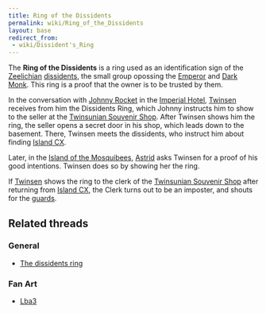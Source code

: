 ```yaml
---
title: Ring of the Dissidents
permalink: wiki/Ring_of_the_Dissidents
layout: base
redirect_from:
 - wiki/Dissident's_Ring
---
```


The **Ring of the Dissidents** is a ring used as an identification sign
of the [Zeelichian](Zeelich "wikilink")
[dissidents](dissident "wikilink"), the small group opossing the
[Emperor](Emperor "wikilink") and [Dark Monk](Dark_Monk "wikilink").
This ring is a proof that the owner is to be trusted by them.

In the conversation with [Johnny Rocket](Johnny_Rocket "wikilink") in
the [Imperial Hotel](Imperial_Hotel "wikilink"),
[Twinsen](Twinsen "wikilink") receives from him the Dissidents Ring,
which Johnny instructs him to show to the seller at the [Twinsunian
Souvenir Shop](Twinsunian_Souvenir_Shop "wikilink"). After Twinsen shows
him the ring, the seller opens a secret door in his shop, which leads
down to the basement. There, Twinsen meets the dissidents, who instruct
him about finding [Island CX](Island_CX "wikilink").

Later, in the [Island of the
Mosquibees](Island_of_the_Mosquibees "wikilink"),
[Astrid](Astrid "wikilink") asks Twinsen for a proof of his good
intentions. Twinsen does so by showing her the ring.

If [Twinsen](Twinsen "wikilink") shows the ring to the clerk of the
[Twinsunian Souvenir Shop](Twinsunian_Souvenir_Shop "wikilink") after
returning from [Island CX](Island_CX "wikilink"), the Clerk turns out to
be an imposter, and shouts for the
[guards](Franco_Laser_Soldier "wikilink").

## Related threads

### General

- [The dissidents
  ring](https://forum.magicball.net/showthread.php?t=4632)

### Fan Art

- [Lba3](http://forum.magicball.net/showthread.php?p=112171#post112171)
